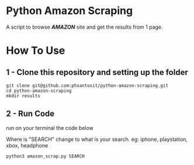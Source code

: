 # Python Amazon Scraping 
 
A script to browse **_AMAZON_** site and get the results from 1 page.

# How To Use

## 1 - Clone this repository and setting up the folder

```
git clone git@github.com:phsantosit/python-amazon-scraping.git
cd python-amazon-scraping
mkdir results
```
## 2 - Run Code

run on your terminal the code below

Where is "SEARCH" change to what is your search.
eg: iphone, playstation, xbox, headphone

```
python3 amazon_scrap.py SEARCH
```
